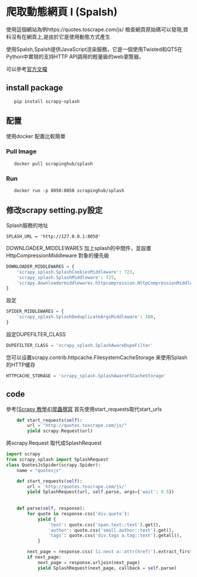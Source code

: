 # 爬取動態網頁 I (Spalsh)

使用這個網站為例https://quotes.toscrape.com/js/ 檢查網頁原始碼可以發現,資料沒有在網頁上,是由於它是使用動態方式產生<br>


使用Spalsh,Spalsh提供JavaScript渲染服務，它是一個使用Twisted和QT5在Python中實現的支持HTTP API調用的輕量級的web瀏覽器。

可以參考<a href = "https://splash-cn-doc.readthedocs.io/zh_CN/latest/scrapy-splash-toturial.html">官方文檔</a>

## install package
```
   pip install scrapy-splash
```
## 配置
使用docker 配置比較簡單

### Pull Image
```
   docker pull scrapinghub/splash
```

### Run
```
   docker run -p 8050:8050 scrapinghub/splash
```

## 修改scrapy setting.py設定

Splash服務的地址
```
SPLASH_URL = 'http://127.0.0.1:8050'
```

DOWNLOADER_MIDDLEWARES 加上splash的中間件，並設置 HttpCompressionMiddleware 對象的優先級

```python 
DOWNLOADER_MIDDLEWARES = {
    'scrapy_splash.SplashCookiesMiddleware': 723,
    'scrapy_splash.SplashMiddleware': 725,
    'scrapy.downloadermiddlewares.httpcompression.HttpCompressionMiddleware': 810,
}
```

設定
```python
SPIDER_MIDDLEWARES = {
    'scrapy_splash.SplashDeduplicateArgsMiddleware': 100,
}
```

設定DUPEFILTER_CLASS
```python
DUPEFILTER_CLASS = 'scrapy_splash.SplashAwareDupeFilter'
```

您可以设置scrapy.contrib.httpcache.FilesystemCacheStorage 来使用Splash的HTTP缓存
```python
HTTPCACHE_STORAGE = 'scrapy_splash.SplashAwareFSCacheStorage'
```



## code
參考<a href = "https://github.com/Eddie02582/Scrapy/tree/master/%5BScrapy%20%E6%95%99%E5%AD%B84%5D%E7%88%AC%E8%9F%B2%E6%92%B0%E5%AF%AB">[Scrapy 教學4]爬蟲撰寫</a>
首先使用start_requests取代start_urls

```python
    def start_requests(self):  
        url = "http://quotes.toscrape.com/js/"
        yield scrapy.Request(url) 
```

將scrapy.Request 取代成SplashRequest


```python
import scrapy
from scrapy_splash import SplashRequest
class QuotesJsSpider(scrapy.Spider):
    name = "quotesjs"   

    def start_requests(self):     
        url = 'http://quotes.toscrape.com/js/'
        yield SplashRequest(url, self.parse, args={'wait': 0.5})
                
    
    def parse(self, response):   
        for quote in response.css('div.quote'):
            yield {
                'text': quote.css('span.text::text').get(),
                'author': quote.css('small.author::text').get(),
                'tags': quote.css('div.tags a.tag::text').getall(),
            }

        next_page = response.css('li.next a::attr(href)').extract_first()
        if next_page:
            next_page = response.urljoin(next_page)
            yield SplashRequest(next_page, callback = self.parse)

```











